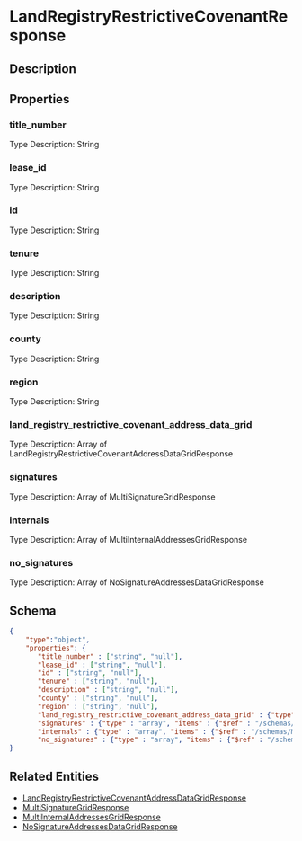 # LandRegistryRestrictiveCovenantResponse
## Description

## Properties
### title_number


Type Description: String
### lease_id


Type Description: String
### id


Type Description: String
### tenure


Type Description: String
### description


Type Description: String
### county


Type Description: String
### region


Type Description: String
### land_registry_restrictive_covenant_address_data_grid


Type Description: Array of LandRegistryRestrictiveCovenantAddressDataGridResponse
### signatures


Type Description: Array of MultiSignatureGridResponse
### internals


Type Description: Array of MultiInternalAddressesGridResponse
### no_signatures


Type Description: Array of NoSignatureAddressesDataGridResponse

## Schema
```json
{
    "type":"object",
    "properties": {
       "title_number" : ["string", "null"],
       "lease_id" : ["string", "null"],
       "id" : ["string", "null"],
       "tenure" : ["string", "null"],
       "description" : ["string", "null"],
       "county" : ["string", "null"],
       "region" : ["string", "null"],
       "land_registry_restrictive_covenant_address_data_grid" : {"type" : "array", "items" : {"$ref" : "/schemas/LandRegistryRestrictiveCovenantAddressDataGrid"},
       "signatures" : {"type" : "array", "items" : {"$ref" : "/schemas/MultiSignatureGrid"},
       "internals" : {"type" : "array", "items" : {"$ref" : "/schemas/MultiInternalAddressesGrid"},
       "no_signatures" : {"type" : "array", "items" : {"$ref" : "/schemas/NoSignatureAddressesDataGrid"}
}
```

## Related Entities
- [LandRegistryRestrictiveCovenantAddressDataGridResponse](LandRegistryRestrictiveCovenantAddressDataGridResponse.md)
- [MultiSignatureGridResponse](MultiSignatureGridResponse.md)
- [MultiInternalAddressesGridResponse](MultiInternalAddressesGridResponse.md)
- [NoSignatureAddressesDataGridResponse](NoSignatureAddressesDataGridResponse.md)

